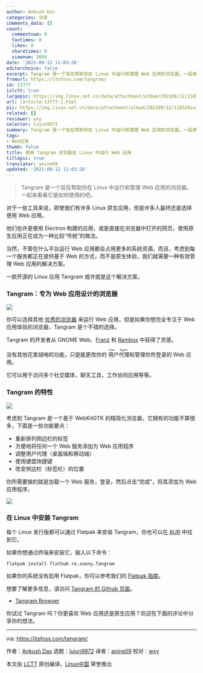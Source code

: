 ```yaml
---
author: Ankush Das
categories: 分享
comments_data: []
count:
  commentnum: 0
  favtimes: 0
  likes: 0
  sharetimes: 0
  viewnum: 2666
date: '2021-09-12 11:03:26'
editorchoice: false
excerpt: Tangram 是一个旨在帮助你在 Linux 中运行和管理 Web 应用的浏览器。一起来看看它是如何使用的吧。
fromurl: https://itsfoss.com/tangram/
id: 13777
islctt: true
largepic: https://img.linux.net.cn/data/attachment/album/202109/12/110326za7jwowxjhxfzxoh.png
url: /article-13777-1.html
pic: https://img.linux.net.cn/data/attachment/album/202109/12/110326za7jwowxjhxfzxoh.png.thumb.jpg
related: []
reviewer: wxy
selector: lujun9972
summary: Tangram 是一个旨在帮助你在 Linux 中运行和管理 Web 应用的浏览器。一起来看看它是如何使用的吧。
tags:
- Web应用
thumb: false
title: 使用 Tangram 浏览器在 Linux 中运行 Web 应用
titlepic: true
translator: anine09
updated: '2021-09-12 11:03:26'
---
```



> 
> Tangram 是一个旨在帮助你在 Linux 中运行和管理 Web 应用的浏览器。一起来看看它是如何使用的吧。
> 
> 
> 


对于一些工具来说，即使我们有许多 Linux 原生应用，但是许多人最终还是选择使用 Web 应用。


他们也许是使用 Electron 构建的应用，或是直接在浏览器中打开的网页，使用原生应用正在成为一种比较“传统”的做法。


当然，不管在什么平台运行 Web 应用都会占用更多的系统资源。而且，考虑到每一个服务都正在提供基于 Web 的方式，而不是原生体验，我们就需要一种有效管理 Web 应用的解决方案。


一款开源的 Linux 应用 Tangram 或许就是这个解决方案。


### Tangram：专为 Web 应用设计的浏览器


![](https://img.linux.net.cn/data/attachment/album/202109/12/110326za7jwowxjhxfzxoh.png)


你可以选择其他 [优秀的浏览器](https://itsfoss.com/best-browsers-ubuntu-linux/) 来运行 Web 应用，但是如果你想完全专注于 Web 应用体验的浏览器，Tangram 是个不错的选择。


Tangram 的开发者从 GNOME Web、[Franz](https://itsfoss.com/franz-messaging-app/) 和 [Rambox](https://itsfoss.com/rambox/) 中获得了灵感。


没有其他花里胡哨的功能，只是能更改你的<ruby> 用户代理 <rt>  User Agent </rt></ruby>和管理你所登录的 Web 应用。


它可以用于访问多个社交媒体，聊天工具，工作协同应用等等。


### Tangram 的特性


![](https://img.linux.net.cn/data/attachment/album/202109/12/110327qya5mimllijbinmb.png)


考虑到 Tangram 是一个基于 WebKitGTK 的精简化浏览器，它拥有的功能不算很多，下面是一些功能要点：


* 重新排列侧边栏的标签
* 方便地将任何一个 Web 服务添加为 Web 应用程序
* 调整用户代理（桌面端和移动端）
* 使用键盘快捷键
* 改变侧边栏（标签栏）的位置


你所需要做的就是加载一个 Web 服务，登录，然后点击“完成”，将其添加为 Web 应用程序。


![](https://img.linux.net.cn/data/attachment/album/202109/12/110327dm0o8n5mjhj8mimo.png)


### 在 Linux 中安装 Tangram


每个 Linux 发行版都可以通过 Flatpak 来安装 Tangram，你也可以在 [AUR](https://itsfoss.com/aur-arch-linux/) 中找到它。


如果你想通过终端来安装它，输入以下命令：



```
flatpak install flathub re.sonny.Tangram

```

如果你的系统没有启用 Flatpak，你可以参考我们的 [Flatpak 指南](https://itsfoss.com/flatpak-guide/)。


想要了解更多信息，请访问 [Tangram 的 Github 页面](https://github.com/sonnyp/Tangram)。


* [Tangram Browser](https://flathub.org/apps/details/re.sonny.Tangram)


你试过 Tangram 吗？你更喜欢 Web 应用还是原生应用？欢迎在下面的评论中分享你的想法。




---


via: <https://itsfoss.com/tangram/>


作者：[Ankush Das](https://itsfoss.com/author/ankush/) 选题：[lujun9972](https://github.com/lujun9972) 译者：[anine09](https://github.com/anine09) 校对：[wxy](https://github.com/wxy)


本文由 [LCTT](https://github.com/LCTT/TranslateProject) 原创编译，[Linux中国](https://linux.cn/) 荣誉推出